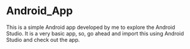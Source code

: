 # Android_App

This is a simple Android app developed by me to explore the Android Studio. It is a very basic app, so, go ahead and import this using Android Studio and check out the app.

